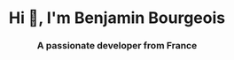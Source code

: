 <h1 align="center">Hi 👋, I'm Benjamin Bourgeois</h1>
<h3 align="center">A passionate developer from France</h3>
